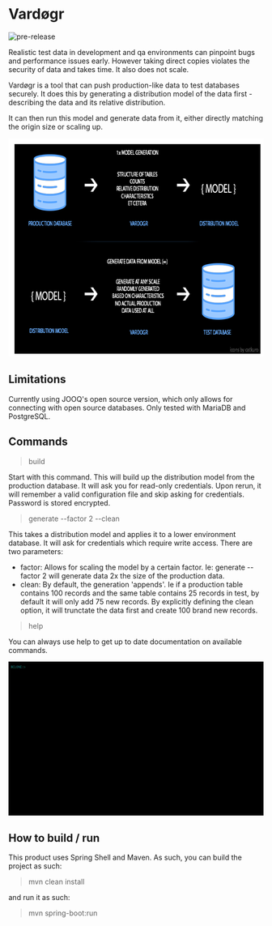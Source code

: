 # Vardøgr
![pre-release](https://github.com/kevindeyne/vardogr/workflows/pre-release/badge.svg)

Realistic test data in development and qa environments can pinpoint bugs and performance issues early. However taking direct copies violates the security of data and takes time. It also does not scale. 

Vardøgr is a tool that can push production-like data to test databases securely. It does this by generating a distribution model of the data first - describing the data and its relative distribution. 

It can then run this model and generate data from it, either directly matching the origin size or scaling up. 

<img src="./explain.png" alt="Image showcasing the description visually" width="730" height="432">

## Limitations
Currently using JOOQ's open source version, which only allows for connecting with open source databases. 
Only tested with MariaDB and PostgreSQL.

## Commands
> build 

Start with this command. This will build up the distribution model from the production database. It will ask you for read-only credentials.
Upon rerun, it will remember a valid configuration file and skip asking for credentials. Password is stored encrypted.


>generate --factor 2 --clean

This takes a distribution model and applies it to a lower environment database. It will ask for credentials which require write access.
There are two parameters:
- factor: Allows for scaling the model by a certain factor. Ie: generate --factor 2 will generate data 2x the size of the production data.
- clean: By default, the generation 'appends'. Ie if a production table contains 100 records and the same table contains 25 records in test, by default it will only add 75 new records. By explicitly defining the clean option, it will trunctate the data first and create 100 brand new records.


> help

You can always use help to get up to date documentation on available commands.

<img src="./example.gif" alt="Image showcasing the usage visually" width="600" height="304">

## How to build / run 
This product uses Spring Shell and Maven. As such, you can build the project as such: 
> mvn clean install

and run it as such: 
> mvn spring-boot:run

